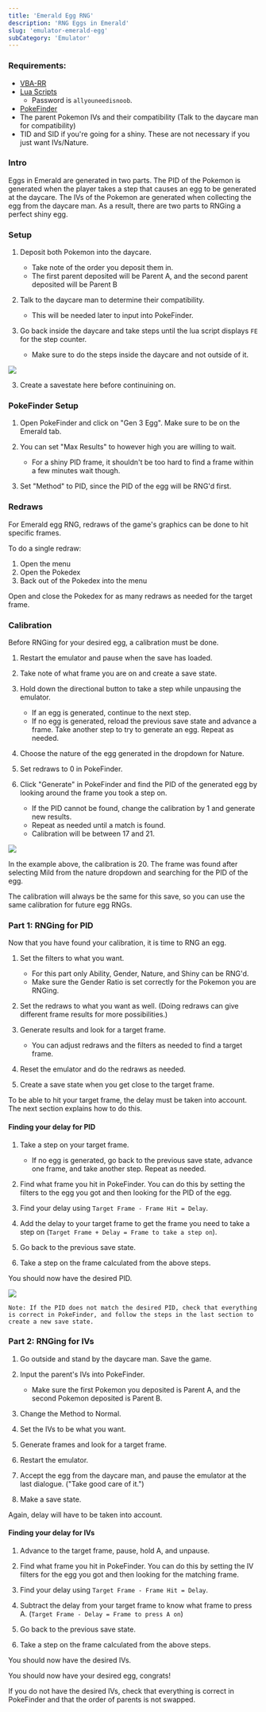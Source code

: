 ```yaml
---
title: 'Emerald Egg RNG'
description: 'RNG Eggs in Emerald'
slug: 'emulator-emerald-egg'
subCategory: 'Emulator'
---
```


### Requirements:

- [VBA-RR](https://code.google.com/archive/p/vba-rerecording/downloads)
- [Lua Scripts](https://pokerng.forumcommunity.net/?t=56443955&p=396434940)
    - Password is `allyouneedisnoob`.
- [PokeFinder](https://github.com/Admiral-Fish/PokeFinder/releases)
- The parent Pokemon IVs and their compatibility (Talk to the daycare man for compatibility)
- TID and SID if you're going for a shiny.  These are not necessary if you just want IVs/Nature.

### Intro

Eggs in Emerald are generated in two parts. The PID of the Pokemon is generated when the player takes a step that causes an egg to be generated at the daycare. The IVs of the Pokemon are generated when collecting the egg from the daycare man. As a result, there are two parts to RNGing a perfect shiny egg.

### Setup

1. Deposit both Pokemon into the daycare.
    - Take note of the order you deposit them in.
    - The first parent deposited will be Parent A, and the second parent deposited will be Parent B

2. Talk to the daycare man to determine their compatibility.
    - This will be needed later to input into PokeFinder.

3. Go back inside the daycare and take steps until the lua script displays `FE` for the step counter.
    - Make sure to do the steps inside the daycare and not outside of it.

![](https://github.com/ShinySylveon04/PokemonRNGGuidesPics/blob/main/Screenshot_13.png?raw=true)

3. Create a savestate here before continuining on.

### PokeFinder Setup

1. Open PokeFinder and click on "Gen 3 Egg". Make sure to be on the Emerald tab.

2. You can set "Max Results" to however high you are willing to wait.
    - For a shiny PID frame, it shouldn't be too hard to find a frame within a few minutes wait though.

3. Set "Method" to PID, since the PID of the egg will be RNG'd first.

### Redraws

For Emerald egg RNG, redraws of the game's graphics can be done to hit specific frames.

To do a single redraw:
1. Open the menu
2. Open the Pokedex
3. Back out of the Pokedex into the menu

Open and close the Pokedex for as many redraws as needed for the target frame.

### Calibration

Before RNGing for your desired egg, a calibration must be done.

1. Restart the emulator and pause when the save has loaded. 
    
2. Take note of what frame you are on and create a save state.

3. Hold down the directional button to take a step while unpausing the emulator.
    - If an egg is generated, continue to the next step.
    - If no egg is generated, reload the previous save state and advance a frame. Take another step to try to generate an egg. Repeat as needed.

4. Choose the nature of the egg generated in the dropdown for Nature. 

5. Set redraws to 0 in PokeFinder.

6. Click "Generate" in PokeFinder and find the PID of the generated egg by looking around the frame you took a step on.
    - If the PID cannot be found, change the calibration by 1 and generate new results.
    - Repeat as needed until a match is found.
    - Calibration will be between 17 and 21.

![](https://github.com/ShinySylveon04/PokemonRNGGuidesPics/blob/main/Screenshot_14.png?raw=true)

In the example above, the calibration is 20. The frame was found after selecting Mild from the nature dropdown and searching for the PID of the egg.

The calibration will always be the same for this save, so you can use the same calibration for future egg RNGs.

### Part 1: RNGing for PID

Now that you have found your calibration, it is time to RNG an egg.

1. Set the filters to what you want.
    - For this part only Ability, Gender, Nature, and Shiny can be RNG'd.
    - Make sure the Gender Ratio is set correctly for the Pokemon you are RNGing.

2. Set the redraws to what you want as well. (Doing redraws can give different frame results for more possibilities.)

3. Generate results and look for a target frame.
    - You can adjust redraws and the filters as needed to find a target frame.

4. Reset the emulator and do the redraws as needed. 

5. Create a save state when you get close to the target frame.

To be able to hit your target frame, the delay must be taken into account. The next section explains how to do this.

#### Finding your delay for PID

1. Take a step on your target frame.
    - If no egg is generated, go back to the previous save state, advance one frame, and take another step. Repeat as needed.

2. Find what frame you hit in PokeFinder. You can do this by setting the filters to the egg you got and then looking for the PID of the egg.

3. Find your delay using `Target Frame - Frame Hit = Delay`.

4. Add the delay to your target frame to get the frame you need to take a step on (`Target Frame + Delay = Frame to take a step on`).

5. Go back to the previous save state.
 
6. Take a step on the frame calculated from the above steps.

You should now have the desired PID.

![](https://github.com/ShinySylveon04/PokemonRNGGuidesPics/blob/main/Screenshot_15.png?raw=true)

```Note: If the PID does not match the desired PID, check that everything is correct in PokeFinder, and follow the steps in the last section to create a new save state.```

### Part 2: RNGing for IVs

1. Go outside and stand by the daycare man. Save the game.

2. Input the parent's IVs into PokeFinder.
    - Make sure the first Pokemon you deposited is Parent A, and the second Pokemon deposited is Parent B.

3. Change the Method to Normal.

4. Set the IVs to be what you want.

5. Generate frames and look for a target frame.

6. Restart the emulator.

7. Accept the egg from the daycare man, and pause the emulator at the last dialogue. ("Take good care of it.")

8. Make a save state.

Again, delay will have to be taken into account.

#### Finding your delay for IVs

1. Advance to the target frame, pause, hold A, and unpause.

2. Find what frame you hit in PokeFinder. You can do this by setting the IV filters for the egg you got and then looking for the matching frame.

3. Find your delay using `Target Frame - Frame Hit = Delay`.
 
4. Subtract the delay from your target frame to know what frame to press A. (`Target Frame - Delay = Frame to press A on`)

5. Go back to the previous save state.

6. Take a step on the frame calculated from the above steps.

You should now have the desired IVs.

You should now have your desired egg, congrats!

If you do not have the desired IVs, check that everything is correct in PokeFinder and that the order of parents is not swapped.

